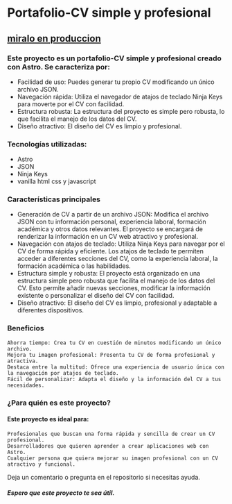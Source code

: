 # Portafolio-CV simple y profesional

## [miralo en produccion](https://hola.com)
### Este proyecto es un portafolio-CV simple y profesional creado con Astro. Se caracteriza por:

  - Facilidad de uso: Puedes generar tu propio CV modificando un único archivo JSON.
  - Navegación rápida: Utiliza el navegador de atajos de teclado Ninja Keys para moverte por el CV con facilidad.
  - Estructura robusta: La estructura del proyecto es simple pero robusta, lo que facilita el manejo de los datos del CV.
  - Diseño atractivo: El diseño del CV es limpio y profesional.

### Tecnologías utilizadas:

  - Astro
  - JSON
  - Ninja Keys
  - vanilla html css y javascript
### Características principales
  - Generación de CV a partir de un archivo JSON: Modifica el archivo JSON con tu información personal, experiencia laboral, formación académica y otros datos relevantes. El proyecto se encargará de renderizar la información en un CV web atractivo y profesional.
  - Navegación con atajos de teclado: Utiliza Ninja Keys para navegar por el CV de forma rápida y eficiente. Los atajos de teclado te permiten acceder a diferentes secciones del CV, como la experiencia laboral, la formación académica o las habilidades.
  - Estructura simple y robusta: El proyecto está organizado en una estructura simple pero robusta que facilita el manejo de los datos del CV. Esto permite añadir nuevas secciones, modificar la información existente o personalizar el diseño del CV con facilidad.
  - Diseño atractivo: El diseño del CV es limpio, profesional y adaptable a diferentes dispositivos.

### Beneficios

    Ahorra tiempo: Crea tu CV en cuestión de minutos modificando un único archivo.
    Mejora tu imagen profesional: Presenta tu CV de forma profesional y atractiva.
    Destaca entre la multitud: Ofrece una experiencia de usuario única con la navegación por atajos de teclado.
    Fácil de personalizar: Adapta el diseño y la información del CV a tus necesidades.

### ¿Para quién es este proyecto?

#### Este proyecto es ideal para:

    Profesionales que buscan una forma rápida y sencilla de crear un CV profesional.
    Desarrolladores que quieren aprender a crear aplicaciones web con Astro.
    Cualquier persona que quiera mejorar su imagen profesional con un CV atractivo y funcional.

  Deja un comentario o pregunta en el repositorio si necesitas ayuda.

##### Espero que este proyecto te sea útil.